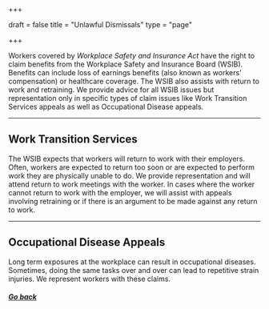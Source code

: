 +++

draft = false
title = "Unlawful Dismissals"
type = "page"

+++

Workers covered by _Workplace Safety and Insurance Act_ have the right to claim benefits from the Workplace Safety and Insurance Board (WSIB). Benefits can include loss of earnings benefits (also known as workers’ compensation) or healthcare coverage. The WSIB also assists with return to work and retraining. We provide advice for all WSIB issues but representation only in specific types of claim issues like Work Transition Services appeals as well as Occupational Disease appeals.

* * *

## Work Transition Services

The WSIB expects that workers will return to work with their employers. Often, workers are expected to return too soon or are expected to perform work they are physically unable to do. We provide representation and will attend return to work meetings with the worker. In cases where the worker cannot return to work with the employer, we will assist with appeals involving retraining or if there is an argument to be made against any return to work.

* * *

## Occupational Disease Appeals

Long term exposures at the workplace can result in occupational diseases. Sometimes, doing the same tasks over and over can lead to repetitive strain injuries. We represent workers with these claims.


##### [Go back](/features/legal-services/)
